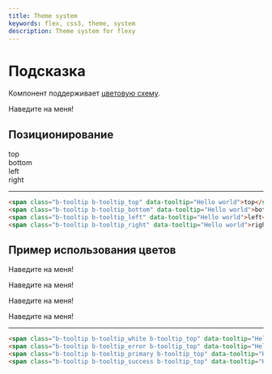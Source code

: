 ```yaml
---
title: Theme system
keywords: flex, css3, theme, system
description: Theme system for flexy
---
```


# Подсказка

Компонент поддерживает [цветовую схему](/ui_color.html).

<span class="b-button b-button_primary b-tooltip b-tooltip_top" data-tooltip="Hello world">Наведите на меня!</span>

## Позиционирование

<div class="b-row">
    <div class="b-col b-col_small_3">
        <span class="b-tooltip b-tooltip_top" data-tooltip="Hello world">top</span>
    </div>
    <div class="b-col b-col_small_3">
        <span class="b-tooltip b-tooltip_bottom" data-tooltip="Hello world">bottom</span>
    </div>
    <div class="b-col b-col_small_3">
        <span class="b-tooltip b-tooltip_left" data-tooltip="Hello world">left</span>
    </div>
    <div class="b-col b-col_small_3">
        <span class="b-tooltip b-tooltip_right" data-tooltip="Hello world">right</span>
    </div>
</div>

---

```html
<span class="b-tooltip b-tooltip_top" data-tooltip="Hello world">top</span>
<span class="b-tooltip b-tooltip_bottom" data-tooltip="Hello world">bottom</span>
<span class="b-tooltip b-tooltip_left" data-tooltip="Hello world">left</span>
<span class="b-tooltip b-tooltip_right" data-tooltip="Hello world">right</span>
```

## Пример использования цветов

<span class="b-tooltip b-tooltip_white b-tooltip_top" data-tooltip="Hello world">Наведите на меня!</span>

<span class="b-tooltip b-tooltip_error b-tooltip_top" data-tooltip="Hello world">Наведите на меня!</span>

<span class="b-tooltip b-tooltip_primary b-tooltip_top" data-tooltip="Hello world">Наведите на меня!</span>

<span class="b-tooltip b-tooltip_success b-tooltip_top" data-tooltip="Hello world">Наведите на меня!</span>

---

```html
<span class="b-tooltip b-tooltip_white b-tooltip_top" data-tooltip="Hello world">Наведите на меня!</span>
<span class="b-tooltip b-tooltip_error b-tooltip_top" data-tooltip="Hello world">Наведите на меня!</span>
<span class="b-tooltip b-tooltip_primary b-tooltip_top" data-tooltip="Hello world">Наведите на меня!</span>
<span class="b-tooltip b-tooltip_success b-tooltip_top" data-tooltip="Hello world">Наведите на меня!</span>
```
